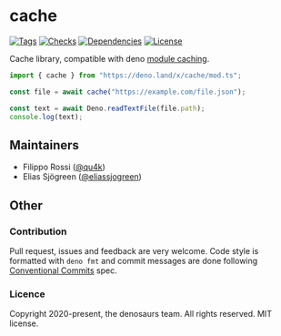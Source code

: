 # cache

[![Tags](https://img.shields.io/github/release/denosaurs/cache)](https://github.com/denosaurs/cache/releases)
[![Checks](https://github.com/denosaurs/cache/actions/workflows/deno.yml/badge.svg)](https://github.com/denosaurs/cache/actions/workflows/deno.yml)
[![Dependencies](https://github.com/denosaurs/cache/actions/workflows/depsbot.yml/badge.svg)](https://github.com/denosaurs/cache/actions/workflows/depsbot.yml)
[![License](https://img.shields.io/github/license/denosaurs/cache)](https://github.com/denosaurs/cache/blob/master/LICENSE)

Cache library, compatible with deno
[module caching](https://deno.land/manual/linking_to_external_code).

```typescript
import { cache } from "https://deno.land/x/cache/mod.ts";

const file = await cache("https://example.com/file.json");

const text = await Deno.readTextFile(file.path);
console.log(text);
```

## Maintainers

- Filippo Rossi ([@qu4k](https://github.com/qu4k))
- Elias Sjögreen ([@eliassjogreen](https://github.com/eliassjogreen))

## Other

### Contribution

Pull request, issues and feedback are very welcome. Code style is formatted with
`deno fmt` and commit messages are done following
[Conventional Commits](https://www.conventionalcommits.org/en/v1.0.0/) spec.

### Licence

Copyright 2020-present, the denosaurs team. All rights reserved. MIT license.
